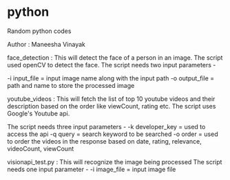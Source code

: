 # python
Random python codes

Author : Maneesha Vinayak

face_detection : This will detect the face of a person in an image. The script used openCV to detect the face.
The script needs two input parameters -

-i input_file  = input image name along with the input path
-o output_file = path and name to store the processed image

youtube_videos : This will fetch the list of top 10 youtube videos and their description based on the order like viewCount, rating etc. The script uses Google's Youtube api. 

The script needs three input parameters -
-k developer_key = used to access the api
-q query         = search keyword to be searched
-o order         = used to order the videos in the response based on date, rating, relevance, videoCount, viewCount



visionapi_test.py : This will recognize the image being processed
The script needs one input parameter -
-i   image_file  = input image file

